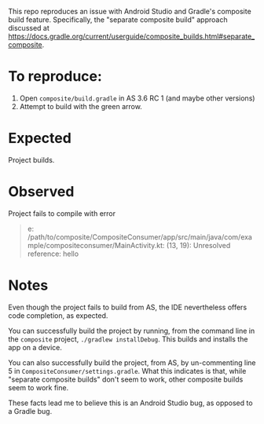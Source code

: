 This repo reproduces an issue with Android Studio and Gradle's composite build feature. 
Specifically, the "separate composite build" approach discussed at https://docs.gradle.org/current/userguide/composite_builds.html#separate_composite.

# To reproduce:
1. Open `composite/build.gradle` in AS 3.6 RC 1 (and maybe other versions)
2. Attempt to build with the green arrow.

# Expected
Project builds.

# Observed
Project fails to compile with error
> e: /path/to/composite/CompositeConsumer/app/src/main/java/com/example/compositeconsumer/MainActivity.kt: (13, 19): Unresolved reference: hello

# Notes
Even though the project fails to build from AS, the IDE nevertheless offers code completion, as expected.

You can successfully build the project by running, from the command line in the `composite` project, `./gradlew installDebug`.
This builds and installs the app on a device.

You can also successfully build the project, from AS, by un-commenting line 5 in `CompositeConsumer/settings.gradle`.
What this indicates is that, while "separate composite builds" don't seem to work, other composite builds seem to work fine.

These facts lead me to believe this is an Android Studio bug, as opposed to a Gradle bug.
